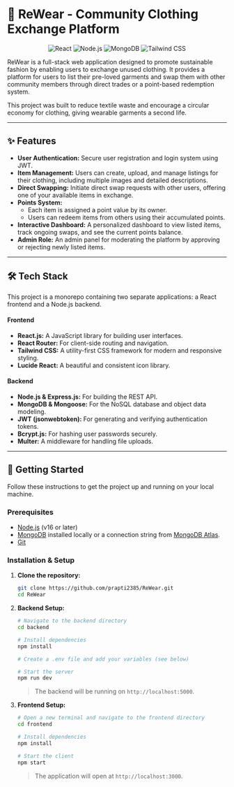 # 👚 ReWear - Community Clothing Exchange Platform

<p align="center">
  <img src="https://img.shields.io/badge/React-20232A?style=for-the-badge&logo=react&logoColor=61DAFB" alt="React"/>
  <img src="https://img.shields.io/badge/Node.js-339933?style=for-the-badge&logo=nodedotjs&logoColor=white" alt="Node.js"/>
  <img src="https://img.shields.io/badge/MongoDB-4EA94B?style=for-the-badge&logo=mongodb&logoColor=white" alt="MongoDB"/>
  <img src="https://img.shields.io/badge/Tailwind_CSS-38B2AC?style=for-the-badge&logo=tailwind-css&logoColor=white" alt="Tailwind CSS"/>
</p>

ReWear is a full-stack web application designed to promote sustainable fashion by enabling users to exchange unused clothing. It provides a platform for users to list their pre-loved garments and swap them with other community members through direct trades or a point-based redemption system.

This project was built to reduce textile waste and encourage a circular economy for clothing, giving wearable garments a second life.

---

## ✨ Features

-   **User Authentication:** Secure user registration and login system using JWT.
-   **Item Management:** Users can create, upload, and manage listings for their clothing, including multiple images and detailed descriptions.
-   **Direct Swapping:** Initiate direct swap requests with other users, offering one of your available items in exchange.
-   **Points System:**
    -   Each item is assigned a point value by its owner.
    -   Users can redeem items from others using their accumulated points.
-   **Interactive Dashboard:** A personalized dashboard to view listed items, track ongoing swaps, and see the current points balance.
-   **Admin Role:** An admin panel for moderating the platform by approving or rejecting newly listed items.

---

## 🛠️ Tech Stack

This project is a monorepo containing two separate applications: a React frontend and a Node.js backend.

#### **Frontend**
-   **React.js:** A JavaScript library for building user interfaces.
-   **React Router:** For client-side routing and navigation.
-   **Tailwind CSS:** A utility-first CSS framework for modern and responsive styling.
-   **Lucide React:** A beautiful and consistent icon library.

#### **Backend**
-   **Node.js & Express.js:** For building the REST API.
-   **MongoDB & Mongoose:** For the NoSQL database and object data modeling.
-   **JWT (jsonwebtoken):** For generating and verifying authentication tokens.
-   **Bcrypt.js:** For hashing user passwords securely.
-   **Multer:** A middleware for handling file uploads.

---

## 🚀 Getting Started

Follow these instructions to get the project up and running on your local machine.

### Prerequisites

-   [Node.js](https://nodejs.org/) (v16 or later)
-   [MongoDB](https://www.mongodb.com/try/download/community) installed locally or a connection string from [MongoDB Atlas](https://www.mongodb.com/cloud/atlas).
-   [Git](https://git-scm.com/)

### Installation & Setup

1.  **Clone the repository:**
    ```bash
    git clone https://github.com/prapti2385/ReWear.git
    cd ReWear
    ```

2.  **Backend Setup:**
    ```bash
    # Navigate to the backend directory
    cd backend

    # Install dependencies
    npm install

    # Create a .env file and add your variables (see below)

    # Start the server
    npm run dev
    ```
    > The backend will be running on `http://localhost:5000`.

3.  **Frontend Setup:**
    ```bash
    # Open a new terminal and navigate to the frontend directory
    cd frontend

    # Install dependencies
    npm install

    # Start the client
    npm start
    ```
    > The application will open at `http://localhost:3000`.
